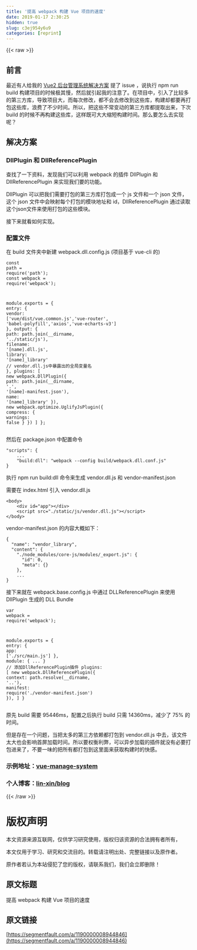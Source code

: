 ```yaml
---
title: '提高 webpack 构建 Vue 项目的速度' 
date: 2019-01-17 2:30:25
hidden: true
slug: c3ej954y6u9
categories: [reprint]
---
```


{{< raw >}}

                    
<h2 id="articleHeader0">前言</h2>
<p>最近有人给我的 <a href="https://github.com/lin-xin/vue-manage-system" rel="nofollow noreferrer" target="_blank">Vue2 后台管理系统解决方案</a> 提了 issue ，说执行 npm run build 构建项目的时候极其慢，然后就引起我的注意了。在项目中，引入了比较多的第三方库，导致项目大，而每次修改，都不会去修改到这些库，构建却都要再打包这些库，浪费了不少时间。所以，把这些不常变动的第三方库都提取出来，下次 build 的时候不再构建这些库，这样既可大大缩短构建时间。那么要怎么去实现呢？</p>
<h2 id="articleHeader1">解决方案</h2>
<h3 id="articleHeader2">DllPlugin 和 DllReferencePlugin</h3>
<p>查找了一下资料，发现我们可以利用 webpack 的插件 DllPlugin 和 DllReferencePlugin 来实现我们要的功能。</p>
<p>DllPlugin 可以把我们需要打包的第三方库打包成一个 js 文件和一个 json 文件，这个 json 文件中会映射每个打包的模块地址和 id，DllReferencePlugin 通过读取这个json文件来使用打包的这些模块。</p>
<p>接下来就看如何实现。</p>
<h3 id="articleHeader3">配置文件</h3>
<p>在 build 文件夹中新建 webpack.dll.config.js (项目基于 vue-cli 的)</p>
<div class="widget-codetool" style="display:none;">
      <div class="widget-codetool--inner">
      <span class="selectCode code-tool" data-toggle="tooltip" data-placement="top" title="" data-original-title="全选"></span>
      <span type="button" class="copyCode code-tool" data-toggle="tooltip" data-placement="top" data-clipboard-text="const path = require('path');
const webpack = require('webpack');

module.exports = {
  entry: {
    vendor: ['vue/dist/vue.common.js','vue-router', 'babel-polyfill','axios','vue-echarts-v3']
  },
  output: {
    path: path.join(__dirname, '../static/js'),
    filename: '[name].dll.js',
    library: '[name]_library'       // vendor.dll.js中暴露出的全局变量名
  },
  plugins: [
    new webpack.DllPlugin({
      path: path.join(__dirname, '.', '[name]-manifest.json'),
      name: '[name]_library'
    }),
    new webpack.optimize.UglifyJsPlugin({
      compress: {
        warnings: false
      }
    })
  ]
};" title="" data-original-title="复制"></span>
      <span type="button" class="saveToNote code-tool" data-toggle="tooltip" data-placement="top" title="" data-original-title="放进笔记"></span>
      </div>
      </div><pre class="javascript hljs"><code class="javascript"><span class="hljs-keyword">const</span> path = <span class="hljs-built_in">require</span>(<span class="hljs-string">'path'</span>);
<span class="hljs-keyword">const</span> webpack = <span class="hljs-built_in">require</span>(<span class="hljs-string">'webpack'</span>);

<span class="hljs-built_in">module</span>.exports = {
  <span class="hljs-attr">entry</span>: {
    <span class="hljs-attr">vendor</span>: [<span class="hljs-string">'vue/dist/vue.common.js'</span>,<span class="hljs-string">'vue-router'</span>, <span class="hljs-string">'babel-polyfill'</span>,<span class="hljs-string">'axios'</span>,<span class="hljs-string">'vue-echarts-v3'</span>]
  },
  <span class="hljs-attr">output</span>: {
    <span class="hljs-attr">path</span>: path.join(__dirname, <span class="hljs-string">'../static/js'</span>),
    <span class="hljs-attr">filename</span>: <span class="hljs-string">'[name].dll.js'</span>,
    <span class="hljs-attr">library</span>: <span class="hljs-string">'[name]_library'</span>       <span class="hljs-comment">// vendor.dll.js中暴露出的全局变量名</span>
  },
  <span class="hljs-attr">plugins</span>: [
    <span class="hljs-keyword">new</span> webpack.DllPlugin({
      <span class="hljs-attr">path</span>: path.join(__dirname, <span class="hljs-string">'.'</span>, <span class="hljs-string">'[name]-manifest.json'</span>),
      <span class="hljs-attr">name</span>: <span class="hljs-string">'[name]_library'</span>
    }),
    <span class="hljs-keyword">new</span> webpack.optimize.UglifyJsPlugin({
      <span class="hljs-attr">compress</span>: {
        <span class="hljs-attr">warnings</span>: <span class="hljs-literal">false</span>
      }
    })
  ]
};</code></pre>
<p>然后在 package.json 中配置命令</p>
<div class="widget-codetool" style="display:none;">
      <div class="widget-codetool--inner">
      <span class="selectCode code-tool" data-toggle="tooltip" data-placement="top" title="" data-original-title="全选"></span>
      <span type="button" class="copyCode code-tool" data-toggle="tooltip" data-placement="top" data-clipboard-text="&quot;scripts&quot;: {
    ...
    &quot;build:dll&quot;: &quot;webpack --config build/webpack.dll.conf.js&quot;
}" title="" data-original-title="复制"></span>
      <span type="button" class="saveToNote code-tool" data-toggle="tooltip" data-placement="top" title="" data-original-title="放进笔记"></span>
      </div>
      </div><pre class="javascript hljs"><code class="javascript"><span class="hljs-string">"scripts"</span>: {
    ...
    <span class="hljs-string">"build:dll"</span>: <span class="hljs-string">"webpack --config build/webpack.dll.conf.js"</span>
}</code></pre>
<p>执行 npm run build:dll 命令来生成 vendor.dll.js 和 vendor-manifest.json</p>
<p>需要在 index.html 引入 vendor.dll.js</p>
<div class="widget-codetool" style="display:none;">
      <div class="widget-codetool--inner">
      <span class="selectCode code-tool" data-toggle="tooltip" data-placement="top" title="" data-original-title="全选"></span>
      <span type="button" class="copyCode code-tool" data-toggle="tooltip" data-placement="top" data-clipboard-text="<body>
    <div id=&quot;app&quot;></div>
    <script src=&quot;./static/js/vendor.dll.js&quot;></script>
</body>" title="" data-original-title="复制"></span>
      <span type="button" class="saveToNote code-tool" data-toggle="tooltip" data-placement="top" title="" data-original-title="放进笔记"></span>
      </div>
      </div><pre class="xml hljs"><code class="html"><span class="hljs-tag">&lt;<span class="hljs-name">body</span>&gt;</span>
    <span class="hljs-tag">&lt;<span class="hljs-name">div</span> <span class="hljs-attr">id</span>=<span class="hljs-string">"app"</span>&gt;</span><span class="hljs-tag">&lt;/<span class="hljs-name">div</span>&gt;</span>
    <span class="hljs-tag">&lt;<span class="hljs-name">script</span> <span class="hljs-attr">src</span>=<span class="hljs-string">"./static/js/vendor.dll.js"</span>&gt;</span><span class="undefined"></span><span class="hljs-tag">&lt;/<span class="hljs-name">script</span>&gt;</span>
<span class="hljs-tag">&lt;/<span class="hljs-name">body</span>&gt;</span></code></pre>
<p>vendor-manifest.json 的内容大概如下：</p>
<div class="widget-codetool" style="display:none;">
      <div class="widget-codetool--inner">
      <span class="selectCode code-tool" data-toggle="tooltip" data-placement="top" title="" data-original-title="全选"></span>
      <span type="button" class="copyCode code-tool" data-toggle="tooltip" data-placement="top" data-clipboard-text="{
  &quot;name&quot;: &quot;vendor_library&quot;,
  &quot;content&quot;: {
    &quot;./node_modules/core-js/modules/_export.js&quot;: {
      &quot;id&quot;: 0,
      &quot;meta&quot;: {}
    },
    ...
}" title="" data-original-title="复制"></span>
      <span type="button" class="saveToNote code-tool" data-toggle="tooltip" data-placement="top" title="" data-original-title="放进笔记"></span>
      </div>
      </div><pre class="hljs clojure"><code>{
  <span class="hljs-string">"name"</span>: <span class="hljs-string">"vendor_library"</span>,
  <span class="hljs-string">"content"</span>: {
    <span class="hljs-string">"./node_modules/core-js/modules/_export.js"</span>: {
      <span class="hljs-string">"id"</span>: <span class="hljs-number">0</span>,
      <span class="hljs-string">"meta"</span>: {}
    },
    ...
}</code></pre>
<p>接下来就在 webpack.base.config.js 中通过 DLLReferencePlugin 来使用 DllPlugin 生成的 DLL Bundle</p>
<div class="widget-codetool" style="display:none;">
      <div class="widget-codetool--inner">
      <span class="selectCode code-tool" data-toggle="tooltip" data-placement="top" title="" data-original-title="全选"></span>
      <span type="button" class="copyCode code-tool" data-toggle="tooltip" data-placement="top" data-clipboard-text="var webpack = require('webpack');

module.exports = {
    entry: {
        app: ['./src/main.js']
    },
    module: {
        ...
    }
    // 添加DllReferencePlugin插件
    plugins: [
        new webpack.DllReferencePlugin({
            context: path.resolve(__dirname, '..'),
            manifest: require('./vendor-manifest.json')
        }),
    ]
}" title="" data-original-title="复制"></span>
      <span type="button" class="saveToNote code-tool" data-toggle="tooltip" data-placement="top" title="" data-original-title="放进笔记"></span>
      </div>
      </div><pre class="javascript hljs"><code class="javascript"><span class="hljs-keyword">var</span> webpack = <span class="hljs-built_in">require</span>(<span class="hljs-string">'webpack'</span>);

<span class="hljs-built_in">module</span>.exports = {
    <span class="hljs-attr">entry</span>: {
        <span class="hljs-attr">app</span>: [<span class="hljs-string">'./src/main.js'</span>]
    },
    <span class="hljs-attr">module</span>: {
        ...
    }
    <span class="hljs-comment">// 添加DllReferencePlugin插件</span>
    plugins: [
        <span class="hljs-keyword">new</span> webpack.DllReferencePlugin({
            <span class="hljs-attr">context</span>: path.resolve(__dirname, <span class="hljs-string">'..'</span>),
            <span class="hljs-attr">manifest</span>: <span class="hljs-built_in">require</span>(<span class="hljs-string">'./vendor-manifest.json'</span>)
        }),
    ]
}</code></pre>
<p>原先 build 需要 95446ms，配置之后执行 build 只需 14360ms，减少了 75% 的时间。</p>
<p>但是存在一个问题，当把太多的第三方依赖都打包到 vendor.dll.js 中去，该文件太大也会影响首屏加载时间。所以要权衡利弊，可以异步加载的插件就没有必要打包进来了，不要一味的把所有都打包到这里面来获取构建时的快感。</p>
<h3 id="articleHeader4">示例地址：<a href="https://github.com/lin-xin/vue-manage-system" rel="nofollow noreferrer" target="_blank">vue-manage-system</a>
</h3>
<h3 id="articleHeader5">个人博客：<a href="https://github.com/lin-xin/blog" rel="nofollow noreferrer" target="_blank">lin-xin/blog</a>
</h3>

                
{{< /raw >}}

# 版权声明
本文资源来源互联网，仅供学习研究使用，版权归该资源的合法拥有者所有，

本文仅用于学习、研究和交流目的。转载请注明出处、完整链接以及原作者。

原作者若认为本站侵犯了您的版权，请联系我们，我们会立即删除！

## 原文标题
提高 webpack 构建 Vue 项目的速度

## 原文链接
[https://segmentfault.com/a/1190000008944846](https://segmentfault.com/a/1190000008944846)

